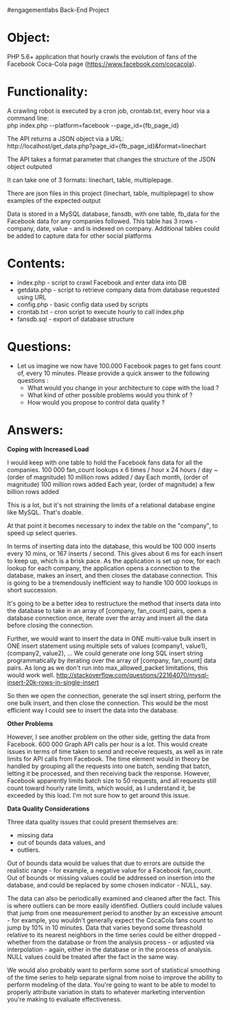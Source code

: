  #engagementlabs Back-End Project 

Object:
======================================
PHP 5.6+ application that hourly crawls the evolution of fans of the Facebook Coca-Cola page (https://www.facebook.com/cocacola).  


Functionality:
======================================

A crawling robot is executed by a cron job, crontab.txt, every hour via a command line:  
php index.php --platform=facebook --page_id={fb_page_id}

The API returns a JSON object via a URL:  
http://localhost/get_data.php?page_id={fb_page_id}&format=linechart 

The API takes a format parameter that changes the structure of the JSON object outputed

It can take one of 3 formats: linechart, table, multiplepage. 

There are json files in this project (linechart, table, multiplepage) to show examples of the expected output

Data is stored in a MySQL database, fansdb, with one table, fb_data for the Facebook data for any companies followed. This table has 3 rows - company, date, value - and is indexed on company.
Additional tables could be added to capture data for other social platforms

Contents:
=====================================
* index.php - script to crawl Facebook and enter data into DB
* getdata.php - script to retrieve company data from database requested using URL
* config.php - basic config data used by scripts
* crontab.txt - cron script to execute hourly to call index.php
* fansdb.sql - export of database structure

Questions:
======================================
- Let us imagine we now have 100.000 Facebook pages to get fans count of, every 10 minutes. Please provide a quick answer to the following questions :
    - What would you change in your architecture to cope with the load ?
    - What kind of other possible problems would you think of ?
    - How would you propose to control data quality ?

Answers:
======================================
__Coping with Increased Load__

I would keep with one table to hold the Facebook fans data for all the companies. 
100 000 fan_count lookups x 6 times / hour x 24 hours / day ~ (order of magnitude) 10 million rows added / day 
Each month, (order of magnitude) 100 million rows added
Each year, (order of magnitude) a few billion rows added

This is a lot, but it's not straining the limits of a relational database engine like MySQL. That's doable.

At that point it becomes necessary to index the table on the "company", to speed up select queries.

In terms of inserting data into the database, this would be 100 000 inserts every 10 mins, or 167 inserts / second. This gives about 6 ms for each insert to keep up, which is a brisk pace. As the application is set up now, for each lookup for each company, the application opens a connection to the database, makes an insert, and then closes the database connection. This is going to be a tremendously inefficient way to handle 100 000 lookups in short succession. 

It's going to be a better idea to restructure the method that inserts data into the database to take in an array of [company, fan_count] pairs, open a database connection once, iterate over the array and insert all the data before closing the connection. 

Further, we would want to insert the data in ONE multi-value bulk insert in ONE insert statement using multiple sets of values (company1, value1), (company2, value2), ...
We could generate one long SQL insert string programmatically by iterating over the array of [company, fan_count] data pairs.
As long as we don't run into max_allowed_packet limitations, this would work well.
http://stackoverflow.com/questions/22164070/mysql-insert-20k-rows-in-single-insert

So then we open the connection, generate the sql insert string, perform the one bulk insert, and then close the connection.
This would be the most efficient way I could see to insert the data into the database.


__Other Problems__

However, I see another problem on the other side, getting the data from Facebook. 600 000 Graph API calls per hour is a lot. This would create issues in terms of time taken to send and receive requests, as well as in rate limits for API calls from Facebook. The time element would in theory be handled by grouping all the requests into one batch, sending that batch, letting it be processed, and then receiving back the response. However, Facebook apparently limits batch size to 50 requests, and all requests still count toward hourly rate limits, which would, as I understand it, be exceeded by this load. I'm not sure how to get around this issue.


__Data Quality Considerations__

Three data quality issues that could present themselves are:
* missing data
* out of bounds data values, and 
* outliers.

Out of bounds data would be values that due to errors are outside the realistic range - for example, a negative value for a Facebook fan_count. Out of bounds or missing values could be addressed on insertion into the database, and could be replaced by some chosen indicator - NULL, say.

The data can also be periodically examined and cleaned after the fact. This is where outliers can be more easily identified. Outliers could include values that jump from one measurement period to another by an excessive amount - for example, you wouldn't generally expect the CocaCola fans count to jump by 10% in 10 minutes. Data that varies beyond some threashold relative to its nearest neighbors in the time series could be either dropped - whether from the database or from the analysis process - or adjusted via interpolation - again, either in the database or in the process of analysis. NULL values could be treated after the fact in the same way. 

We would also probably want to perform some sort of statistical smoothing of the time series to help separate signal from noise to improve the ability to perform modeling of the data. You're going to want to be able to model to properly attribute variation in stats to whatever marketing intervention you're making to evaluate effectiveness.





